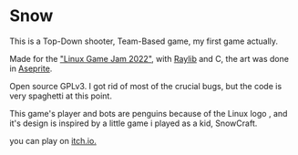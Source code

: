 # Snow

This is a Top-Down shooter, Team-Based game, my first game actually.

Made for the <a href =https://itch.io/jam/linux-game-jam-2022>"Linux Game Jam 2022"</a>, with <a href = https://www.raylib.com/index.html>Raylib</a> and C, the art was done in <a href=https://www.aseprite.org/>Aseprite</a>.

Open source GPLv3. I got rid of most of the crucial bugs, but the code is very spaghetti at this point. 

This game's player and bots are penguins because of the Linux logo , and it's design is inspired by a little game i played as a kid, SnowCraft.

you can play on <a href = https://cosmicnomad.itch.io/snow>itch.io.</a>
